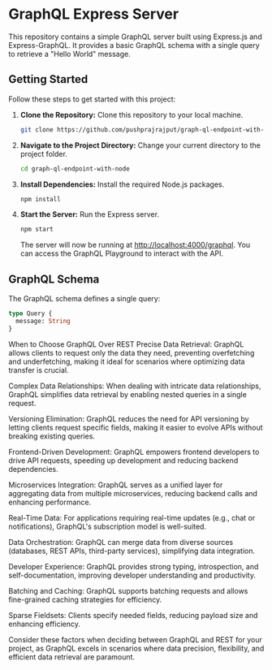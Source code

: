 # GraphQL Express Server

This repository contains a simple GraphQL server built using Express.js and Express-GraphQL. It provides a basic GraphQL schema with a single query to retrieve a "Hello World" message.

## Getting Started

Follow these steps to get started with this project:

1. **Clone the Repository:** Clone this repository to your local machine.

   ```bash
   git clone https://github.com/pushprajrajput/graph-ql-endpoint-with-node
   ```

2. **Navigate to the Project Directory:** Change your current directory to the project folder.

   ```bash
   cd graph-ql-endpoint-with-node
   ```

3. **Install Dependencies:** Install the required Node.js packages.

   ```bash
   npm install
   ```

4. **Start the Server:** Run the Express server.

   ```bash
   npm start
   ```

   The server will now be running at [http://localhost:4000/graphql](http://localhost:4000/graphql). You can access the GraphQL Playground to interact with the API.

## GraphQL Schema

The GraphQL schema defines a single query:

```graphql
type Query {
  message: String
}
```

When to Choose GraphQL Over REST
Precise Data Retrieval: GraphQL allows clients to request only the data they need, preventing overfetching and underfetching, making it ideal for scenarios where optimizing data transfer is crucial.

Complex Data Relationships: When dealing with intricate data relationships, GraphQL simplifies data retrieval by enabling nested queries in a single request.

Versioning Elimination: GraphQL reduces the need for API versioning by letting clients request specific fields, making it easier to evolve APIs without breaking existing queries.

Frontend-Driven Development: GraphQL empowers frontend developers to drive API requests, speeding up development and reducing backend dependencies.

Microservices Integration: GraphQL serves as a unified layer for aggregating data from multiple microservices, reducing backend calls and enhancing performance.

Real-Time Data: For applications requiring real-time updates (e.g., chat or notifications), GraphQL's subscription model is well-suited.

Data Orchestration: GraphQL can merge data from diverse sources (databases, REST APIs, third-party services), simplifying data integration.

Developer Experience: GraphQL provides strong typing, introspection, and self-documentation, improving developer understanding and productivity.

Batching and Caching: GraphQL supports batching requests and allows fine-grained caching strategies for efficiency.

Sparse Fieldsets: Clients specify needed fields, reducing payload size and enhancing efficiency.

Consider these factors when deciding between GraphQL and REST for your project, as GraphQL excels in scenarios where data precision, flexibility, and efficient data retrieval are paramount.
